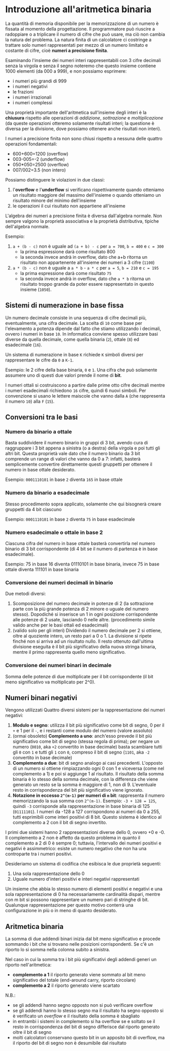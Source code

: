 # Introduzione all'aritmetica binaria

La quantità di memoria disponibile per la memorizzazione di un numero è fissata al momento della progettazione. Il programmatore può riuscire a radoppiare o a triplicare il numero di cifre che può usare, ma ciò non cambia la natura del problema. La natura finita di un calcolatore ci costringe a trattare solo numeri rappresentati per mezzo di un numero limitato e costante di cifre, cioè **numeri a precisione finita**.

Esaminando l'insieme dei numeri interi rappresentabili con 3 cifre decimali senza la virgola e senza il segno noteremo che questo insieme contiene 1000 elementi (da 000 a 999), e non possiamo esprimere:

* i numeri più grandi di 999
* i numeri negativi
* le frazioni
* i numeri irrazionali
* i numeri complessi

Una proprietà importante dell'aritmetica sull'insieme degli interi è la **chiusura** rispetto alle operazioni di _addizione_, _sottrazione_ e _moltiplicazione_ (da queste operazioni otteremo solamente risultati interi; la questione è diversa per la divisione, dove possiamo ottenere anche risultati non interi).

I numeri a precisione finita non sono chiusi rispetto a nessuna delle quattro operazioni fondamentali:

* 600+600=1200 (overflow)
* 003-005=-2 (underflow)
* 050*050=2500 (overflow)
* 007/002=3.5 (non intero)

Possiamo distinguere le violazioni in due classi:

1. l'**overflow** e l'**underflow** si verificano rispettivamente quando otteniamo un risultato maggiore del massimo dell'insieme o quando otteniamo un risultato minore del minimo dell'insieme
2. le operazioni il cui risultato non appartiene all'insieme

L'algebra dei numeri a precisione finita è diversa dall'algebra normale. Non sempre valgono la proprietà associativa e la proprietà distributiva, tipiche dell'algebra normale.

Esempio:

1. ```a + (b - c)``` non è uguale ad ```(a + b) - c``` per ```a = 700```, ```b = 400``` e ```c = 300```
   * la prima espressione darà come risultato 800
   * la seconda invece andrà in overflow, dato che a+b ritorna un risultato non appartenente all'insieme dei numeri a 3 cifre (```1100```)
2. ```a * (b - c)``` non è uguale a ```a * b``` - ```a * c``` per ```a = 5```, ```b = 210``` e ```c = 195```
   * la prima espressione darà come risultato ```75```
   * la seconda invece andrà in overflow, dato che ```a * b``` ritorna un risultato troppo grande da poter essere rappresentato in questo insieme (```1050```).

## Sistemi di numerazione in base fissa

Un numero decimale consiste in una sequenza di cifre decimali più, eventualmente, una cifra decimale. La scelta di ```10``` come base per l'elevamento a potenza dipende dal fatto che stiamo utilizzando i decimali, ovvero i numeri in base ```10```. In informatica conviene spesso utilizzare basi diverse da quella decimale, come quella binaria (```2```), ottale (```8```) ed esadecimale (```16```).

Un sistema di numerazione in base ```K``` richiede ```K``` simboli diversi per rappresentare le cifre da ```0``` a ```K-1```.

Esempio: le 2 cifre della base binaria, ```0``` e ```1```. Una cifra che può solamente assumere uno di questi due valori prende il nome di **bit**.

I numeri ottali si costruiscono a partire dalle prime otto cifre decimali mentre i numeri esadecimali richiedono ```16``` cifre, quindi 6 nuovi simboli. Per convenzione si usano le lettere maiscole che vanno dalla ```A``` (che rappresenta il numero ```10```) alla ```F``` (```15```).

## Conversioni tra le basi

### Numero da binario a ottale

Basta suddividere il numero binario in gruppi di 3 bit, avendo cura di raggruppare i 3 bit appena a sinistra (o a destra) della virgola e poi tutti gli altri bit. Questa proprietà vale dato che il numero binario da 3 bit comprende un range di valori che vanno da 0 a 7: infatti, basterà semplicemente convertire direttamente questi gruppetti per ottenere il numero in base ottale desiderato.

Esempio: ```0001110101``` in base ```2``` diventa ```165``` in base ottale

### Numero da binario a esadecimale

Stesso procedimento sopra applicato, solamente che qui bisognerà creare gruppetti da 4 bit ciascuno

Esempio: ```0001110101``` in base ```2``` diventa ```75``` in base esadecimale

### Numero esadecimale o ottale in base 2

Ciascuna cifra del numero in base ottale basterà convertirla nel numero binario di 3 bit corrispondente (di 4 bit se il numero di partenza è in base esadecimale).

Esempio: 75 in base 16 diventa 01110101 in base binaria, invece 75 in base ottale diventa 111101 in base binaria

### Conversione dei numeri decimali in binario

Due metodi diversi:

1. Scomposizione del numero decimale in potenze di 2 (la sottrazione parte con la più grande potenza di 2 minore o uguale del numero stesso). Dopodiché si inserisce un 1 in ogni posizione corrispondente alle potenze di 2 usate, lasciando 0 nelle altre. (procedimento simile valido anche per le basi ottali ed esadecimali)
2. (valido solo per gli interi) Dividendo il numero decimale per 2 si ottiene, oltre al quoziente intero, un resto pari a 0 o 1. La divisione si ripete finché non si arriva ad un risultato nullo. Il resto ottenuto dall'ultima divisione eseguita è il bit più significativo della nuova stringa binaria, mentre il primo rappresenta quello meno significativo.

### Conversione dei numeri binari in decimale

Somma delle potenze di due moltiplicate per il bit corrispondente (il bit meno significativo va moltiplicato per 2^0).

## Numeri binari negativi

Vengono utilizzati Quattro diversi sistemi per la rappresentazione dei numeri negativi:

1. **Modulo e segno**: utilizza il bit più significativo come bit di segno, 0 per il ```+``` e 1 per il ```-```, e i restanti come modulo del numero (valore assoluto)
2. (ormai obsoleto) **Complemento a uno**: anch'esso prevede il bit più significativo come bit di segno (stessa regola di prima); per negare un numero (```0010```, aka ```+2``` convertito in base decimale) basta scambiare tutti gli ```0``` con ```1``` e tutti gli ```1``` con ```0```, compreso il bit di segno (```1101```, aka ```-2``` convertito in base decimale)
3. **Complemento a due**: bit di segno analogo ai casi precedenti. L'opposto di un numero si ottiene rimpiazzando ogni 0 con 1 e viceversa (come nel complemento a 1) e poi si aggiunge 1 al risultato. Il risultato della somma binaria è lo stesso della somma decimale, con la differenza che viene generato un resto se la somma è maggiore di 1, non di 9. L'eventuale resto in corrispondenza del bit più significativo viene ignorato.
4. **Notazione in eccesso ```2^(m-1)``` per numeri di ```m``` bit**: rappresenta il numero memorizzando la sua somma con ```2^(m-1)```. Esempio: ```-3 + 128 = 125```, quindi ```-3``` corrisponde alla rappresentazione in base binaria di 125 (```01111101```). I numeri da -128 a 127 corrispondono ai numeri da 0 a 255, tutti esprimibili come interi positivi di 8 bit. Questo sistema è identico al complemento a 2 con il bit di segno invertito.

I primi due sistemi hanno 2 rappresentazioni diverse dello 0, ovvero +0 e -0. Il complemento a 2 non è affetto da questo problema in quanto il complemento a 2 di 0 è sempre 0; tuttavia, l'intervallo dei numeri positivi e negativi è assimmetrico: esiste un numero negativo che non ha una controparte tra i numeri positivi.

Desideriamo un sistema di codifica che esibisca le due proprietà seguenti:

1. Una sola rappresentazione dello 0
2. Uguale numero d'interi positivi e interi negativi rappresentati

Un insieme che abbia lo stesso numero di elementi positivi e negativi e una sola rappresentazione di 0 ha necessariamente cardinalità dispari, mentre con m bit si possono rappresentare un numero pari di stringhe di bit. Qualunque rappresentazione per questo motivo conterrà una configurazione in più o in meno di quanto desiderato.

## Aritmetica binaria

La somma di due addendi binari inizia dal bit meno significativo e procede sommando i bit che si trovano nelle posizioni corrispondenti. Se c'è un riporto lo si somma nella colonna subito a sinistra.

Nel caso in cui la somma tra i bit più significativi degli addendi generi un riporto nell'aritmetica:

* **complemento a 1** il riporto generato viene sommato al bit meno significativo del totale (end-around carry, riporto circolare)
* **complemento a 2** il riporto generato viene scartato

N.B.:

* se gli addendi hanno segno opposto non si può verificare overflow
* se gli addendi hanno lo stesso segno ma il risultato ha segno opposto si è verificato un _overflow_ e il risultato della somma è sbagliato
* in entrambi i sistemi in complemento si ha overflow se e soltato se il resto in corrispondenza del bit di segno differisce dal riporto generato oltre il bit di segno
* molti calcolatori conservano questo bit in un apposito bit di overflow, ma il riporto del bit di segno non è desumibile dal risultato
